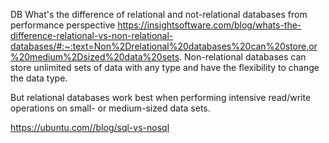 DB
What's the difference of relational and not-relational databases from performance perspective
https://insightsoftware.com/blog/whats-the-difference-relational-vs-non-relational-databases/#:~:text=Non%2Drelational%20databases%20can%20store,or%20medium%2Dsized%20data%20sets.
Non-relational databases can store unlimited sets of data with any type and have the flexibility to change the data type.

But relational databases work best when performing intensive read/write operations on small- or medium-sized data sets.

https://ubuntu.com//blog/sql-vs-nosql
